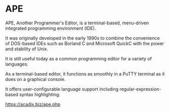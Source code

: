 APE
===
APE, Another Programmer's Editor, is a terminal-based, menu-driven integrated
programming environment (IDE).

It was originally developed in the early 1990s to combine the convenience of
DOS-based IDEs such as Borland C and Microsoft QuickC with the power and
stability of Unix.

It is still useful today as a common programming editor for a variety of
languages.

As a terminal-based editor, it functions as smoothly in a PuTTY terminal as
it does on a graphical console.

It offers user-configurable language support including regular-expression-based syntax highlighting.

https://acadix.biz/ape.php
